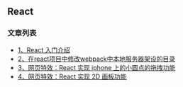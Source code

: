 React
---

### 文章列表

- [1、React 入门介绍](./CONTENTS/1.md)
- [2、在react项目中修改webpack中本地服务器架设的目录](./CONTENTS/2.md)
- [3、网页特效：React 实现 iphone 上的小圆点的拖拽功能](./CONTENTS/3.md)
- [4、网页特效：React 实现 2D 画板功能](./CONTENTS/4.md)